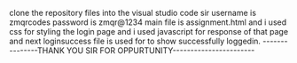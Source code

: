 clone the repository files into the visual studio code sir
username is zmqrcodes
password is zmqr@1234
main file is assignment.html
and i used css for styling the login page
and i used javascript for response of that page
and next loginsuccess file is used for to show successfully loggedin.
---------------THANK YOU SIR FOR OPPURTUNITY-----------------------
